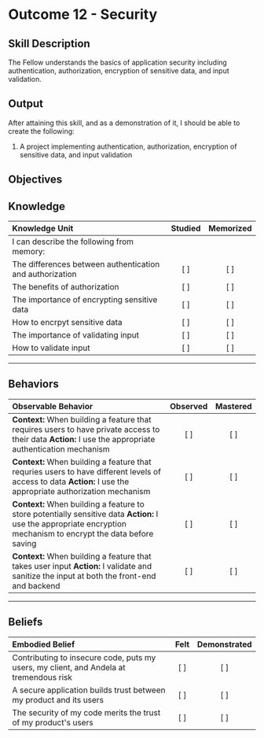 # Outcome 12 - Security

**Skill Description**
----------
The Fellow understands the basics of application security including authentication, authorization, encryption of sensitive data, and input validation.

**Output**
----------
After attaining this skill, and as a demonstration of it, I should be able to create the following:

1. A project implementing authentication, authorization, encryption of sensitive data, and input validation


**Objectives**
----------
## **Knowledge**


| Knowledge Unit   |      Studied      | Memorized |
|:-------------|:------------------:|:--------:|
| I can describe the following from memory: | | |
| The differences between authentication and authorization | [ ] | [ ]  |
| The benefits of authorization | [ ] | [ ]  |
| The importance of encrypting sensitive data | [ ] | [ ]  |
| How to encrpyt sensitive data     | [ ] | [ ]  |
| The importance of validating input   | [ ] | [ ]  |
| How to validate input      | [ ] | [ ]  |



----------


## **Behaviors**

| Observable Behavior   |      Observed      | Mastered |
|:-------------|:------------------:|:--------:|
| **Context:** When building a feature that requires users to have private access to their data **Action:** I use the appropriate authentication mechanism | [ ] | [ ] |
| **Context:** When building a feature that requries users to have different levels of access to data **Action:** I use the appropriate authorization mechanism | [ ] | [ ] |
| **Context:** When building a feature to store potentially sensitive data **Action:** I use the appropriate encryption mechanism to encrypt the data before saving | [ ] | [ ] |
| **Context:** When building a feature that takes user input **Action:** I validate and sanitize the input at both the front-end and backend | [ ] | [ ] |


----------


## **Beliefs**


| Embodied Belief   |      Felt      | Demonstrated |
|:-------------|:------------------:|:--------:|
| Contributing to insecure code, puts my users, my client, and Andela at tremendous risk | [ ] | [ ] |
| A secure application builds trust between my product and its users | [ ] | [ ] |
| The security of my code merits the trust of my product's users | [ ] | [ ] |



